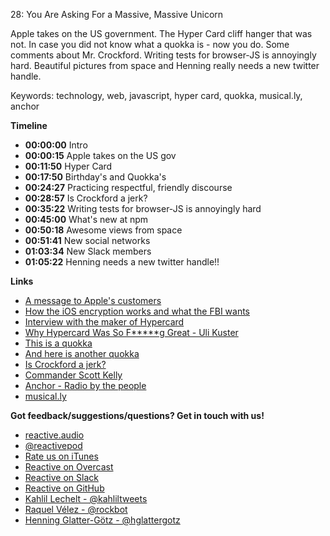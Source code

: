28: You Are Asking For a Massive, Massive Unicorn

Apple takes on the US government. The Hyper Card cliff hanger that was not. In case you did not know what a quokka is - now you do. Some comments about Mr. Crockford. Writing tests for browser-JS is annoyingly hard. Beautiful pictures from space and Henning really needs a new twitter handle.

Keywords: technology, web, javascript, hyper card, quokka, musical.ly, anchor

**Timeline**

 - **00:00:00** Intro
 - **00:00:15** Apple takes on the US gov
 - **00:11:50** Hyper Card
 - **00:17:50** Birthday's and Quokka's
 - **00:24:27** Practicing respectful, friendly discourse
 - **00:28:57** Is Crockford a jerk?
 - **00:35:22** Writing tests for browser-JS is annoyingly hard
 - **00:45:00** What's new at npm
 - **00:50:18** Awesome views from space
 - **00:51:41** New social networks
 - **01:03:34** New Slack members
 - **01:05:22** Henning needs a new twitter handle!!

**Links**

 - [A message to Apple's customers](http://www.apple.com/customer-letter/)
 - [How the iOS encryption works and what the FBI wants](https://medium.com/@gernot/why-tim-cook-is-so-furious-be24163bdfa#.ytsye8he7)
 - [Interview with the maker of Hypercard](http://9to5mac.com/2016/01/25/bill-fernandez-interview-first-apple-employee/)
 - [Why Hypercard Was So F*****g Great - Uli Kuster](https://vimeo.com/95380430)
 - [This is a quokka](http://imgur.com/4MX4g4q)
 - [And here is another quokka](https://s.yimg.com/ea/img/-/130810/060813genhappy1_190b5ph-190b5pk.jpg)
 - [Is Crockford a jerk?](https://medium.com/@kassandra_perch/why-i-won-t-be-speaking-at-conferences-with-douglas-crockford-anymore-61bc29f028c8#.9umx7xlh6)
 - [Commander Scott Kelly](https://twitter.com/StationCDRKelly)
 - [Anchor - Radio by the people](https://www.anchor.fm/)
 - [musical.ly](http://musical.ly/)

**Got feedback/suggestions/questions? Get in touch with us!**

 - [reactive.audio](http://reactive.audio)
 - [@reactivepod](https://twitter.com/reactivepod)
 - [Rate us on iTunes](https://itunes.apple.com/us/podcast/reactive/id1020286000)
 - [Reactive on Overcast](https://overcast.fm/itunes1020286000/reactive)
 - [Reactive on Slack](https://reactive-slack.herokuapp.com/)
 - [Reactive on GitHub](https://github.com/reactivepod)
 - [Kahlil Lechelt - @kahliltweets](https://twitter.com/kahliltweets)
 - [Raquel Vélez - @rockbot](https://twitter.com/rockbot)
 - [Henning Glatter-Götz - @hglattergotz](https://twitter.com/hglattergotz)

